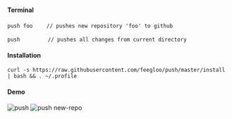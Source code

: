 #### Terminal

`push foo`&nbsp;&nbsp;&nbsp;&nbsp;&nbsp;&nbsp;&nbsp;&nbsp;`// pushes new repository 'foo' to github`

`push`&nbsp;&nbsp;&nbsp;&nbsp;&nbsp;&nbsp;&nbsp;&nbsp;&nbsp;&nbsp;&nbsp;&nbsp;&nbsp;&nbsp;&nbsp;&nbsp;`// pushes all changes from current directory`

#### Installation

`curl -s https://raw.githubusercontent.com/feegloo/push/master/install | bash && . ~/.profile`

#### Demo

![push](https://user-images.githubusercontent.com/7686877/59213284-c8c15b80-8bb4-11e9-97f3-024448619b75.gif)
![push new-repo](https://user-images.githubusercontent.com/7686877/59213311-d5de4a80-8bb4-11e9-978f-708e356aa0a3.gif)
